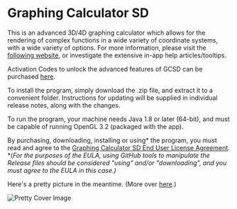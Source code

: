 # Graphing Calculator SD

This is an advanced 3D/4D graphing calculator which allows for the rendering of complex functions in a wide variety of coordinate systems, with a wide variety of options.
For more information, please visit the [following website](https://serpentdagger.com/graphing-calculator-3d4d), or investigate the extensive in-app help articles/tooltips.

Activation Codes to unlock the advanced features of GCSD can be purchased [here](https://serpentdagger.com/store).

To install the program, simply download the .zip file, and extract it to a convenient folder. Instructions for updating will be supplied in individual release notes, along with the changes.

To run the program, your machine needs Java 1.8 or later (64-bit), and must be capable of running OpenGL 3.2 (packaged with the app).

By purchasing, downloading, installing or using* the program, you must read and agree to the [Graphing Calculator SD End User License Agreement](/LICENSE.md).	*(*For the purposes of the EULA, using GitHub tools to manipulate the Release files should be considered "using" and/or "downloading", and you must agree to the EULA in this case.)*

Here's a pretty picture in the meantime. (More over [here](https://serpentdagger.com/gallery).)

![Pretty Cover Image](https://images.squarespace-cdn.com/content/v1/619fecb2e396e825d9bb6d5a/5e108890-81ff-4086-97c4-d67a019f782f/HD+Cylindrical+Lumps+Collage.png.png?format=750w)
